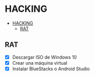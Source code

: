 # HACKING

- [HACKING](#hacking)
  - [RAT](#rat)


## RAT

- [x] Descargar ISO de Windows 10
- [x] Crear una máquina virtual
- [x] Instalar BlueStacks o Android Studio
